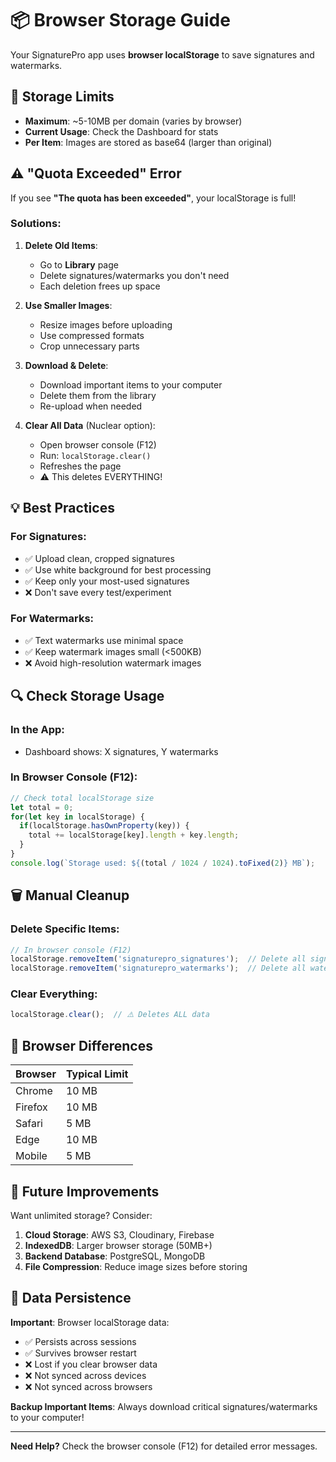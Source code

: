 # 📦 Browser Storage Guide

Your SignaturePro app uses **browser localStorage** to save signatures and watermarks.

## 💾 Storage Limits

- **Maximum**: ~5-10MB per domain (varies by browser)
- **Current Usage**: Check the Dashboard for stats
- **Per Item**: Images are stored as base64 (larger than original)

## ⚠️ "Quota Exceeded" Error

If you see **"The quota has been exceeded"**, your localStorage is full!

### Solutions:

1. **Delete Old Items**:
   - Go to **Library** page
   - Delete signatures/watermarks you don't need
   - Each deletion frees up space

2. **Use Smaller Images**:
   - Resize images before uploading
   - Use compressed formats
   - Crop unnecessary parts

3. **Download & Delete**:
   - Download important items to your computer
   - Delete them from the library
   - Re-upload when needed

4. **Clear All Data** (Nuclear option):
   - Open browser console (F12)
   - Run: `localStorage.clear()`
   - Refreshes the page
   - ⚠️ This deletes EVERYTHING!

## 💡 Best Practices

### For Signatures:
- ✅ Upload clean, cropped signatures
- ✅ Use white background for best processing
- ✅ Keep only your most-used signatures
- ❌ Don't save every test/experiment

### For Watermarks:
- ✅ Text watermarks use minimal space
- ✅ Keep watermark images small (<500KB)
- ❌ Avoid high-resolution watermark images

## 🔍 Check Storage Usage

### In the App:
- Dashboard shows: X signatures, Y watermarks

### In Browser Console (F12):
```javascript
// Check total localStorage size
let total = 0;
for(let key in localStorage) {
  if(localStorage.hasOwnProperty(key)) {
    total += localStorage[key].length + key.length;
  }
}
console.log(`Storage used: ${(total / 1024 / 1024).toFixed(2)} MB`);
```

## 🗑️ Manual Cleanup

### Delete Specific Items:
```javascript
// In browser console (F12)
localStorage.removeItem('signaturepro_signatures');  // Delete all signatures
localStorage.removeItem('signaturepro_watermarks');  // Delete all watermarks
```

### Clear Everything:
```javascript
localStorage.clear();  // ⚠️ Deletes ALL data
```

## 📱 Browser Differences

| Browser | Typical Limit |
|---------|---------------|
| Chrome | 10 MB |
| Firefox | 10 MB |
| Safari | 5 MB |
| Edge | 10 MB |
| Mobile | 5 MB |

## 🚀 Future Improvements

Want unlimited storage? Consider:
1. **Cloud Storage**: AWS S3, Cloudinary, Firebase
2. **IndexedDB**: Larger browser storage (50MB+)
3. **Backend Database**: PostgreSQL, MongoDB
4. **File Compression**: Reduce image sizes before storing

## 💾 Data Persistence

**Important**: Browser localStorage data:
- ✅ Persists across sessions
- ✅ Survives browser restart
- ❌ Lost if you clear browser data
- ❌ Not synced across devices
- ❌ Not synced across browsers

**Backup Important Items**: Always download critical signatures/watermarks to your computer!

---

**Need Help?** Check the browser console (F12) for detailed error messages.
